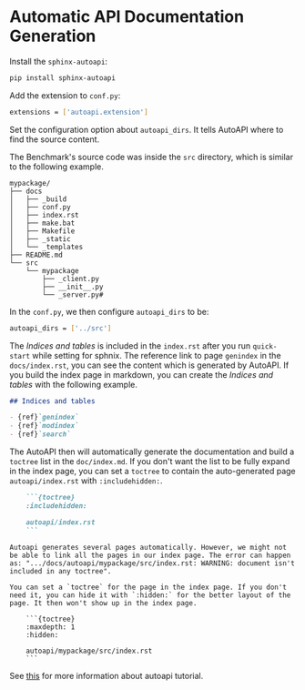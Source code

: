 # Automatic API Documentation Generation

Install the `sphinx-autoapi`:

```sh
pip install sphinx-autoapi
```

Add the extension to `conf.py`:

```sh
extensions = ['autoapi.extension']
```

Set the configuration option about `autoapi_dirs`. It tells AutoAPI where to find the source content.

The Benchmark's source code was inside the `src` directory, which is similar to the following example.

```
mypackage/
├── docs
│   ├── _build
│   ├── conf.py
│   ├── index.rst
│   ├── make.bat
│   ├── Makefile
│   ├── _static
│   └── _templates
├── README.md
└── src
    └── mypackage
        ├── _client.py
        ├── __init__.py
        └── _server.py#
```

In the `conf.py`, we then configure `autoapi_dirs` to be:

```sh
autoapi_dirs = ['../src']
```

The *Indices and tables* is included in the `index.rst` after you run `quick-start` while setting for sphnix. The reference link to page `genindex` in the `docs/index.rst`, you can see the content which is generated by AutoAPI. If you build the index page in markdown, you can create the *Indices and tables* with the following example.

```markdown
## Indices and tables

- {ref}`genindex`
- {ref}`modindex`
- {ref}`search`
```

The AutoAPI then will automatically generate the documentation and build a `toctree` list in the `doc/index.md`. If you don't want the list to be fully expand in the index page, you can set a `toctree` to contain the auto-generated page `autoapi/index.rst` with `:includehidden:`.

```markdown
    ```{toctree}
    :includehidden:

    autoapi/index.rst
    ```
```

```{note}
Autoapi generates several pages automatically. However, we might not be able to link all the pages in our index page. The error can happen as: ".../docs/autoapi/mypackage/src/index.rst: WARNING: document isn't included in any toctree".

You can set a `toctree` for the page in the index page. If you don't need it, you can hide it with `:hidden:` for the better layout of the page. It then won't show up in the index page.

    ```{toctree}
    :maxdepth: 1
    :hidden:

    autoapi/mypackage/src/index.rst
    ```
```

See [this](https://sphinx-autoapi.readthedocs.io/en/latest/tutorials.html) for more information about autoapi tutorial.